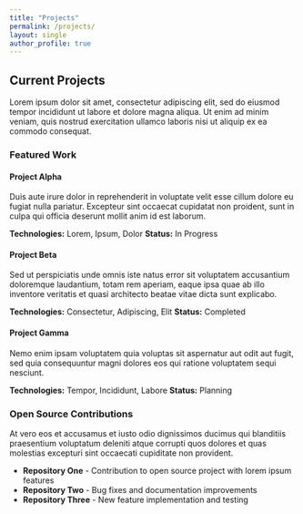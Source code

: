 ```yaml
---
title: "Projects"
permalink: /projects/
layout: single
author_profile: true
---
```


## Current Projects

Lorem ipsum dolor sit amet, consectetur adipiscing elit, sed do eiusmod tempor incididunt ut labore et dolore magna aliqua. Ut enim ad minim veniam, quis nostrud exercitation ullamco laboris nisi ut aliquip ex ea commodo consequat.

### Featured Work

#### Project Alpha
Duis aute irure dolor in reprehenderit in voluptate velit esse cillum dolore eu fugiat nulla pariatur. Excepteur sint occaecat cupidatat non proident, sunt in culpa qui officia deserunt mollit anim id est laborum.

**Technologies:** Lorem, Ipsum, Dolor
**Status:** In Progress

#### Project Beta
Sed ut perspiciatis unde omnis iste natus error sit voluptatem accusantium doloremque laudantium, totam rem aperiam, eaque ipsa quae ab illo inventore veritatis et quasi architecto beatae vitae dicta sunt explicabo.

**Technologies:** Consectetur, Adipiscing, Elit
**Status:** Completed

#### Project Gamma
Nemo enim ipsam voluptatem quia voluptas sit aspernatur aut odit aut fugit, sed quia consequuntur magni dolores eos qui ratione voluptatem sequi nesciunt.

**Technologies:** Tempor, Incididunt, Labore
**Status:** Planning

### Open Source Contributions

At vero eos et accusamus et iusto odio dignissimos ducimus qui blanditiis praesentium voluptatum deleniti atque corrupti quos dolores et quas molestias excepturi sint occaecati cupiditate non provident.

- **Repository One** - Contribution to open source project with lorem ipsum features
- **Repository Two** - Bug fixes and documentation improvements
- **Repository Three** - New feature implementation and testing
